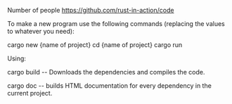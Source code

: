 Number of people 
https://github.com/rust-in-action/code

To make a new program use the following commands (replacing the values to whatever you need):

cargo new {name of project}
cd {name of project}
cargo run

Using:

cargo build -- Downloads the dependencies and compiles the code.

cargo doc -- builds HTML documentation for every dependency in the current project.